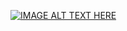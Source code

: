  <title>Hello!</title> 


[![IMAGE ALT TEXT HERE](https://img.youtube.com/vi/MVKXEiigXsE/0.jpg)](https://www.youtube.com/watch?v=MVKXEiigXsE)



